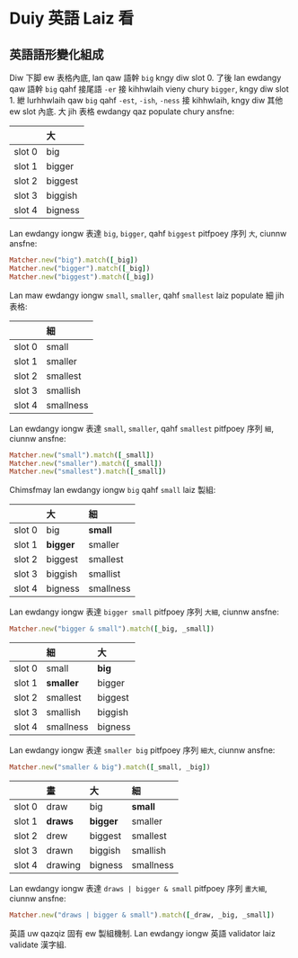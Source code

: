# Duiy 英語 Laiz 看

## 英語語形變化組成

Diw 下脚 ew 表格內底, lan qaw 語幹 `big` kngy diw slot 0. 了後 lan ewdangy qaw 語幹 `big` qahf 接尾語 `-er` 接 kihhwlaih vieny chury `bigger`, kngy diw slot 1. 紲 lurhhwlaih qaw `big` qahf `-est`, `-ish`, `-ness` 接 kihhwlaih, kngy diw 其他 ew slot 內底. 大 jih 表格 ewdangy qaz populate chury ansfne:

| | 大 |
| :--- | :--- |
| slot 0 | big |
| slot 1 | bigger |
| slot 2 | biggest |
| slot 3 | biggish |
| slot 4 | bigness |

Lan ewdangy iongw 表達 `big`, `bigger`, qahf `biggest` pitfpoey 序列 `大`, ciunnw ansfne:

```ruby
Matcher.new("big").match([_big])
Matcher.new("bigger").match([_big])
Matcher.new("biggest").match([_big])
```

Lan maw ewdangy iongw `small`, `smaller`, qahf `smallest` laiz populate 細 jih 表格:

| | 細 |
| :--- | :--- |
| slot 0 | small |
| slot 1 | smaller |
| slot 2 | smallest |
| slot 3 | smallish |
| slot 4 | smallness |

Lan ewdangy iongw 表達 `small`, `smaller`, qahf `smallest` pitfpoey 序列 `細`, ciunnw ansfne:

```ruby
Matcher.new("small").match([_small])
Matcher.new("smaller").match([_small])
Matcher.new("smallest").match([_small])
```

Chimsfmay lan ewdangy iongw `big` qahf `small` laiz 製組:

| | 大 | 細 |
| :--- | :--- | :--- |
| slot 0 | big | **small** |
| slot 1 | **bigger** | smaller |
| slot 2 | biggest | smallest |
| slot 3 | biggish | smallist |
| slot 4 | bigness | smallness |

Lan ewdangy iongw 表達 `bigger small` pitfpoey 序列 `大細`, ciunnw ansfne:

```ruby
Matcher.new("bigger & small").match([_big, _small])
```

| | 細 | 大 |
| :--- | :--- | :--- |
| slot 0 | small | **big** |
| slot 1 | **smaller** | bigger |
| slot 2 | smallest | biggest |
| slot 3 | smallish | biggish |
| slot 4 | smallness | bigness |

Lan ewdangy iongw 表達 `smaller big` pitfpoey 序列 `細大`, ciunnw ansfne:

```ruby
Matcher.new("smaller & big").match([_small, _big])
```

| | 畫 | 大 | 細 |
| :--- | :--- | :--- | :--- |
| slot 0 | draw | big | **small** |
| slot 1 | **draws** | **bigger** | smaller |
| slot 2 | drew | biggest | smallest |
| slot 3 | drawn | biggish | smallish |
| slot 4 | drawing | bigness | smallness |

Lan ewdangy iongw 表達 `draws | bigger & small` pitfpoey 序列 `畫大細`, ciunnw ansfne:

```ruby
Matcher.new("draws | bigger & small").match([_draw, _big, _small])
```

英語 uw qazqiz 固有 ew 製組機制. Lan ewdangy iongw 英語 validator laiz validate 漢字組.
